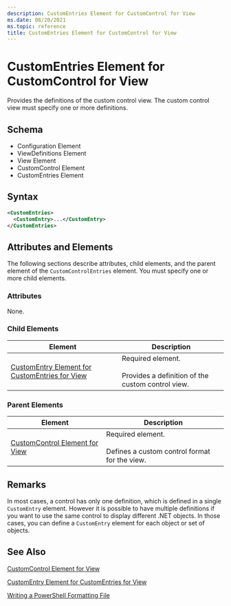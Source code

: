 ```yaml
---
description: CustomEntries Element for CustomControl for View
ms.date: 08/20/2021
ms.topic: reference
title: CustomEntries Element for CustomControl for View
---
```

# CustomEntries Element for CustomControl for View

Provides the definitions of the custom control view. The custom control view must specify one or
more definitions.

## Schema

- Configuration Element
- ViewDefinitions Element
- View Element
- CustomControl Element
- CustomEntries Element

## Syntax

```xml
<CustomEntries>
  <CustomEntry>...</CustomEntry>
</CustomEntries>
```

## Attributes and Elements

The following sections describe attributes, child elements, and the parent element of the
`CustomControlEntries` element. You must specify one or more child elements.

### Attributes

None.

### Child Elements

|Element|Description|
|-------------|-----------------|
|[CustomEntry Element for CustomEntries for View](./customentry-element-for-customentries-for-customcontrol-for-view-format.md)|Required element.<br /><br /> Provides a definition of the custom control view.|

### Parent Elements

|Element|Description|
|-------------|-----------------|
|[CustomControl Element for View](./customcontrol-element-for-view-format.md)|Required element.<br /><br /> Defines a custom control format for the view.|

## Remarks

In most cases, a control has only one definition, which is defined in a single `CustomEntry`
element. However it is possible to have multiple definitions if you want to use the same control to
display different .NET objects. In those cases, you can define a `CustomEntry` element for each
object or set of objects.

## See Also

[CustomControl Element for View](./customcontrol-element-for-view-format.md)

[CustomEntry Element for CustomEntries for View](./customentry-element-for-customentries-for-customcontrol-for-view-format.md)

[Writing a PowerShell Formatting File](./writing-a-powershell-formatting-file.md)
